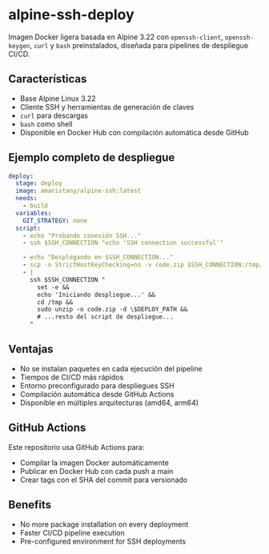 # alpine-ssh-deploy

Imagen Docker ligera basada en Alpine 3.22 con `openssh-client`, `openssh-keygen`, `curl` y `bash` preinstalados, diseñada para pipelines de despliegue CI/CD.

## Características

- Base Alpine Linux 3.22  
- Cliente SSH y herramientas de generación de claves  
- `curl` para descargas  
- `bash` como shell  
- Disponible en Docker Hub con compilación automática desde GitHub

## Ejemplo completo de despliegue

```yaml
deploy:
  stage: deploy
  image: amaristany/alpine-ssh:latest
  needs:
    - build
  variables:
    GIT_STRATEGY: none
  script:
    - echo "Probando conexión SSH..."
    - ssh $SSH_CONNECTION "echo 'SSH connection successful'"

    - echo "Desplegando en $SSH_CONNECTION..."
    - scp -o StrictHostKeyChecking=no -v code.zip $SSH_CONNECTION:/tmp/
    - |
      ssh $SSH_CONNECTION "
        set -e &&
        echo 'Iniciando despliegue...' &&
        cd /tmp &&
        sudo unzip -o code.zip -d \$DEPLOY_PATH && 
        # ...resto del script de despliegue...
      "
```

## Ventajas

- No se instalan paquetes en cada ejecución del pipeline  
- Tiempos de CI/CD más rápidos  
- Entorno preconfigurado para despliegues SSH
- Compilación automática desde GitHub Actions
- Disponible en múltiples arquitecturas (amd64, arm64)

## GitHub Actions

Este repositorio usa GitHub Actions para:
- Compilar la imagen Docker automáticamente
- Publicar en Docker Hub con cada push a main
- Crear tags con el SHA del commit para versionado
## Benefits

- No more package installation on every deployment
- Faster CI/CD pipeline execution
- Pre-configured environment for SSH deployments
